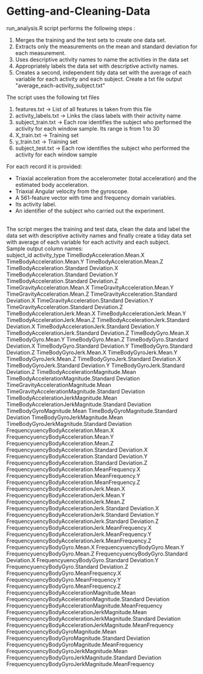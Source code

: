 # Getting-and-Cleaning-Data

run_analysis.R script performs the following steps :

1. Merges the training and the test sets to create one data set.
2. Extracts only the measurements on the mean and standard deviation for each measurement.
3. Uses descriptive activity names to name the activities in the data set
4. Appropriately labels the data set with descriptive activity names.
5. Creates a second, independent tidy data set with the average of each variable for each activity and each subject. Create a txt file output "average_each-activity_subject.txt"


The script uses the following txt files
1. features.txt -> List of all features is taken from this file
2. activity_labels.txt -> Links the class labels with their activity name
3. subject_train.txt -> Each row identifies the subject who performed the activity for each window sample. Its range is from 1 to 30
4. X_train.txt -> Training set
5. y_train.txt -> Training set
6. subject_test.txt -> Each row identifies the subject who performed the activity for each window sample


For each record it is provided:
- Triaxial acceleration from the accelerometer (total acceleration) and the estimated body acceleration.
- Triaxial Angular velocity from the gyroscope. 
- A 561-feature vector with time and frequency domain variables. 
- Its activity label. 
- An identifier of the subject who carried out the experiment.

<br/>
The script merges the training and test data, clean the data and label the data set with descriptive activity names and finally create a tiday data set with average of each variable for each activity and each subject.
<br/>
Sample output column names:
<br>
subject_id
activity_type
TimeBodyAcceleration.Mean.X
TimeBodyAcceleration.Mean.Y
TimeBodyAcceleration.Mean.Z
TimeBodyAcceleration.Standard Deviation.X
TimeBodyAcceleration.Standard Deviation.Y
TimeBodyAcceleration.Standard Deviation.Z
TimeGravityAcceleration.Mean.X
TimeGravityAcceleration.Mean.Y
TimeGravityAcceleration.Mean.Z
TimeGravityAcceleration.Standard Deviation.X
TimeGravityAcceleration.Standard Deviation.Y
TimeGravityAcceleration.Standard Deviation.Z
TimeBodyAccelerationJerk.Mean.X
TimeBodyAccelerationJerk.Mean.Y
TimeBodyAccelerationJerk.Mean.Z
TimeBodyAccelerationJerk.Standard Deviation.X
TimeBodyAccelerationJerk.Standard Deviation.Y
TimeBodyAccelerationJerk.Standard Deviation.Z
TimeBodyGyro.Mean.X
TimeBodyGyro.Mean.Y
TimeBodyGyro.Mean.Z
TimeBodyGyro.Standard Deviation.X
TimeBodyGyro.Standard Deviation.Y
TimeBodyGyro.Standard Deviation.Z
TimeBodyGyroJerk.Mean.X
TimeBodyGyroJerk.Mean.Y
TimeBodyGyroJerk.Mean.Z
TimeBodyGyroJerk.Standard Deviation.X
TimeBodyGyroJerk.Standard Deviation.Y
TimeBodyGyroJerk.Standard Deviation.Z
TimeBodyAccelerationMagnitude.Mean
TimeBodyAccelerationMagnitude.Standard Deviation
TimeGravityAccelerationMagnitude.Mean
TimeGravityAccelerationMagnitude.Standard Deviation
TimeBodyAccelerationJerkMagnitude.Mean
TimeBodyAccelerationJerkMagnitude.Standard Deviation
TimeBodyGyroMagnitude.Mean
TimeBodyGyroMagnitude.Standard Deviation
TimeBodyGyroJerkMagnitude.Mean
TimeBodyGyroJerkMagnitude.Standard Deviation
FrequencyuencyBodyAcceleration.Mean.X
FrequencyuencyBodyAcceleration.Mean.Y
FrequencyuencyBodyAcceleration.Mean.Z
FrequencyuencyBodyAcceleration.Standard Deviation.X
FrequencyuencyBodyAcceleration.Standard Deviation.Y
FrequencyuencyBodyAcceleration.Standard Deviation.Z
FrequencyuencyBodyAcceleration.MeanFrequency.X
FrequencyuencyBodyAcceleration.MeanFrequency.Y
FrequencyuencyBodyAcceleration.MeanFrequency.Z
FrequencyuencyBodyAccelerationJerk.Mean.X
FrequencyuencyBodyAccelerationJerk.Mean.Y
FrequencyuencyBodyAccelerationJerk.Mean.Z
FrequencyuencyBodyAccelerationJerk.Standard Deviation.X
FrequencyuencyBodyAccelerationJerk.Standard Deviation.Y
FrequencyuencyBodyAccelerationJerk.Standard Deviation.Z
FrequencyuencyBodyAccelerationJerk.MeanFrequency.X
FrequencyuencyBodyAccelerationJerk.MeanFrequency.Y
FrequencyuencyBodyAccelerationJerk.MeanFrequency.Z
FrequencyuencyBodyGyro.Mean.X
FrequencyuencyBodyGyro.Mean.Y
FrequencyuencyBodyGyro.Mean.Z
FrequencyuencyBodyGyro.Standard Deviation.X
FrequencyuencyBodyGyro.Standard Deviation.Y
FrequencyuencyBodyGyro.Standard Deviation.Z
FrequencyuencyBodyGyro.MeanFrequency.X
FrequencyuencyBodyGyro.MeanFrequency.Y
FrequencyuencyBodyGyro.MeanFrequency.Z
FrequencyuencyBodyAccelerationMagnitude.Mean
FrequencyuencyBodyAccelerationMagnitude.Standard Deviation
FrequencyuencyBodyAccelerationMagnitude.MeanFrequency
FrequencyuencyBodyAccelerationJerkMagnitude.Mean
FrequencyuencyBodyAccelerationJerkMagnitude.Standard Deviation
FrequencyuencyBodyAccelerationJerkMagnitude.MeanFrequency
FrequencyuencyBodyGyroMagnitude.Mean
FrequencyuencyBodyGyroMagnitude.Standard Deviation
FrequencyuencyBodyGyroMagnitude.MeanFrequency
FrequencyuencyBodyGyroJerkMagnitude.Mean
FrequencyuencyBodyGyroJerkMagnitude.Standard Deviation
FrequencyuencyBodyGyroJerkMagnitude.MeanFrequency
